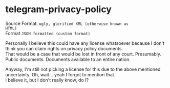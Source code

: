 # telegram-privacy-policy
Source Format: <code>ugly, glorified XML (otherwise known as HTML)</code>
<br>Format <code>JSON formatted (custom format)</code>

Personally I believe this could have any license whatsoever because I don't think you can claim rights on privacy policy documents.
<br>That would be a case that would be lost in front of any court. Presumably. Public documents. Documents available to an entire nation.

Anyway, I'm still not picking a license for this due to the above mentioned uncertainty. Oh, wait... yeah I forgot to mention that.
<br>I believe it, but I don't really know, do I?
